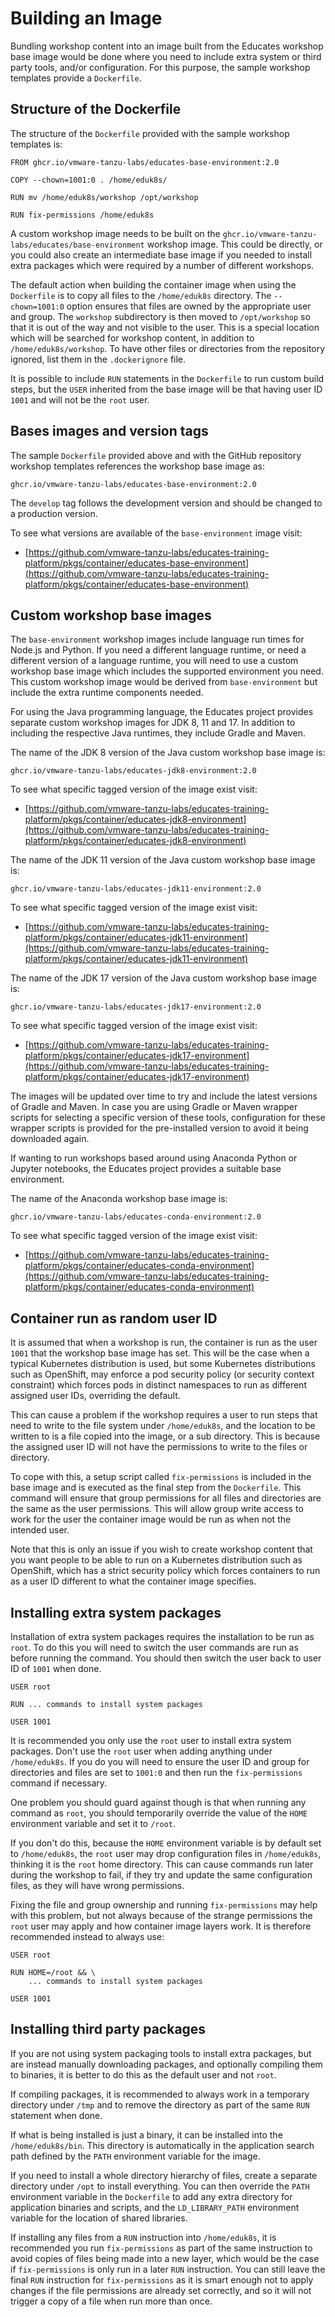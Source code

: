 Building an Image
=================

Bundling workshop content into an image built from the Educates workshop base image would be done where you need to include extra system or third party tools, and/or configuration. For this purpose, the sample workshop templates provide a ``Dockerfile``.

Structure of the Dockerfile
---------------------------

The structure of the ``Dockerfile`` provided with the sample workshop templates is:

```text
FROM ghcr.io/vmware-tanzu-labs/educates-base-environment:2.0

COPY --chown=1001:0 . /home/eduk8s/

RUN mv /home/eduk8s/workshop /opt/workshop

RUN fix-permissions /home/eduk8s
```

A custom workshop image needs to be built on the ``ghcr.io/vmware-tanzu-labs/educates/base-environment`` workshop image. This could be directly, or you could also create an intermediate base image if you needed to install extra packages which were required by a number of different workshops.

The default action when building the container image when using the ``Dockerfile`` is to copy all files to the ``/home/eduk8s`` directory. The ``--chown=1001:0`` option ensures that files are owned by the appropriate user and group. The ``workshop`` subdirectory is then moved to ``/opt/workshop`` so that it is out of the way and not visible to the user. This is a special location which will be searched for workshop content, in addition to ``/home/eduk8s/workshop``. To have other files or directories from the repository ignored, list them in the ``.dockerignore`` file.

It is possible to include ``RUN`` statements in the ``Dockerfile`` to run custom build steps, but the ``USER`` inherited from the base image will be that having user ID ``1001`` and will not be the ``root`` user.

Bases images and version tags
-----------------------------

The sample ``Dockerfile`` provided above and with the GitHub repository workshop templates references the workshop base image as:

```
ghcr.io/vmware-tanzu-labs/educates-base-environment:2.0
```

The ``develop`` tag follows the development version and should be changed to a production version.

To see what versions are available of the ``base-environment`` image visit:

* [https://github.com/vmware-tanzu-labs/educates-training-platform/pkgs/container/educates-base-environment](https://github.com/vmware-tanzu-labs/educates-training-platform/pkgs/container/educates-base-environment)

Custom workshop base images
---------------------------

The ``base-environment`` workshop images include language run times for Node.js and Python. If you need a different language runtime, or need a different version of a language runtime, you will need to use a custom workshop base image which includes the supported environment you need. This custom workshop image would be derived from ``base-environment`` but include the extra runtime components needed.

For using the Java programming language, the Educates project provides separate custom workshop images for JDK 8, 11 and 17. In addition to including the respective Java runtimes, they include Gradle and Maven.

The name of the JDK 8 version of the Java custom workshop base image is:

```
ghcr.io/vmware-tanzu-labs/educates-jdk8-environment:2.0
```

To see what specific tagged version of the image exist visit:

* [https://github.com/vmware-tanzu-labs/educates-training-platform/pkgs/container/educates-jdk8-environment](https://github.com/vmware-tanzu-labs/educates-training-platform/pkgs/container/educates-jdk8-environment)

The name of the JDK 11 version of the Java custom workshop base image is:

```
ghcr.io/vmware-tanzu-labs/educates-jdk11-environment:2.0
```

To see what specific tagged version of the image exist visit:

* [https://github.com/vmware-tanzu-labs/educates-training-platform/pkgs/container/educates-jdk11-environment](https://github.com/vmware-tanzu-labs/educates-training-platform/pkgs/container/educates-jdk11-environment)

The name of the JDK 17 version of the Java custom workshop base image is:

```
ghcr.io/vmware-tanzu-labs/educates-jdk17-environment:2.0
```

To see what specific tagged version of the image exist visit:

* [https://github.com/vmware-tanzu-labs/educates-training-platform/pkgs/container/educates-jdk17-environment](https://github.com/vmware-tanzu-labs/educates-training-platform/pkgs/container/educates-jdk17-environment)

The images will be updated over time to try and include the latest versions of Gradle and Maven. In case you are using Gradle or Maven wrapper scripts for selecting a specific version of these tools, configuration for these wrapper scripts is provided for the pre-installed version to avoid it being downloaded again.

If wanting to run workshops based around using Anaconda Python or Jupyter notebooks, the Educates project provides a suitable base environment.

The name of the Anaconda workshop base image is:

```
ghcr.io/vmware-tanzu-labs/educates-conda-environment:2.0
```

To see what specific tagged version of the image exist visit:

* [https://github.com/vmware-tanzu-labs/educates-training-platform/pkgs/container/educates-conda-environment](https://github.com/vmware-tanzu-labs/educates-training-platform/pkgs/container/educates-conda-environment)

Container run as random user ID
-------------------------------

It is assumed that when a workshop is run, the container is run as the user ``1001`` that the workshop base image has set. This will be the case when a typical Kubernetes distribution is used, but some Kubernetes distributions such as OpenShift, may enforce a pod security policy (or security context constraint) which forces pods in distinct namespaces to run as different assigned user IDs, overriding the default.

This can cause a problem if the workshop requires a user to run steps that need to write to the file system under ``/home/eduk8s``, and the location to be written to is a file copied into the image, or a sub directory. This is because the assigned user ID will not have the permissions to write to the files or directory.

To cope with this, a setup script called ``fix-permissions`` is included in the base image and is executed as the final step from the ``Dockerfile``. This command will ensure that group permissions for all files and directories are the same as the user permissions. This will allow group write access to work for the user the container image would be run as when not the intended user.

Note that this is only an issue if you wish to create workshop content that you want people to be able to run on a Kubernetes distribution such as OpenShift, which has a strict security policy which forces containers to run as a user ID different to what the container image specifies.

Installing extra system packages
--------------------------------

Installation of extra system packages requires the installation to be run as ``root``. To do this you will need to switch the user commands are run as before running the command. You should then switch the user back to user ID of ``1001`` when done.

```text
USER root

RUN ... commands to install system packages

USER 1001
```

It is recommended you only use the ``root`` user to install extra system packages. Don't use the ``root`` user when adding anything under ``/home/eduk8s``. If you do you will need to ensure the user ID and group for directories and files are set to ``1001:0`` and then run the ``fix-permissions`` command if necessary.

One problem you should guard against though is that when running any command as ``root``, you should temporarily override the value of the ``HOME`` environment variable and set it to ``/root``.

If you don't do this, because the ``HOME`` environment variable is by default set to ``/home/eduk8s``, the ``root`` user may drop configuration files in ``/home/eduk8s``, thinking it is the ``root`` home directory. This can cause commands run later during the workshop to fail, if they try and update the same configuration files, as they will have wrong permissions.

Fixing the file and group ownership and running ``fix-permissions`` may help with this problem, but not always because of the strange permissions the ``root`` user may apply and how container image layers work. It is therefore recommended instead to always use:

```text
USER root

RUN HOME=/root && \
    ... commands to install system packages

USER 1001
```

Installing third party packages
-------------------------------

If you are not using system packaging tools to install extra packages, but are instead manually downloading packages, and optionally compiling them to binaries, it is better to do this as the default user and not ``root``.

If compiling packages, it is recommended to always work in a temporary directory under ``/tmp`` and to remove the directory as part of the same ``RUN`` statement when done.

If what is being installed is just a binary, it can be installed into the ``/home/eduk8s/bin``. This directory is automatically in the application search path defined by the ``PATH`` environment variable for the image.

If you need to install a whole directory hierarchy of files, create a separate directory under ``/opt`` to install everything. You can then override the ``PATH`` environment variable in the ``Dockerfile`` to add any extra directory for application binaries and scripts, and the ``LD_LIBRARY_PATH`` environment variable for the location of shared libraries.

If installing any files from a ``RUN`` instruction into ``/home/eduk8s``, it is recommended you run ``fix-permissions`` as part of the same instruction to avoid copies of files being made into a new layer, which would be the case if ``fix-permissions`` is only run in a later ``RUN`` instruction. You can still leave the final ``RUN`` instruction for ``fix-permissions`` as it is smart enough not to apply changes if the file permissions are already set correctly, and so it will not trigger a copy of a file when run more than once.
